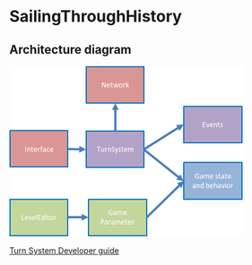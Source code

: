 # SailingThroughHistory

## Architecture diagram
![Architecture diagram](/architecture.png)

[Turn System Developer guide](SailingThroughHistory/TurnSystem/TurnSystem.md)
